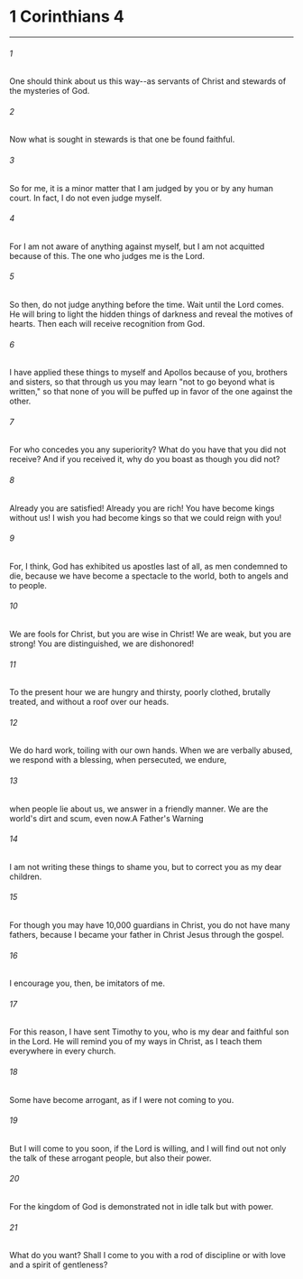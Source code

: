 # 1 Corinthians 4
***



###### 1 
One should think about us this way--as servants of Christ and stewards of the mysteries of God. 

###### 2 
Now what is sought in stewards is that one be found faithful. 

###### 3 
So for me, it is a minor matter that I am judged by you or by any human court. In fact, I do not even judge myself. 

###### 4 
For I am not aware of anything against myself, but I am not acquitted because of this. The one who judges me is the Lord. 

###### 5 
So then, do not judge anything before the time. Wait until the Lord comes. He will bring to light the hidden things of darkness and reveal the motives of hearts. Then each will receive recognition from God. 

###### 6 
I have applied these things to myself and Apollos because of you, brothers and sisters, so that through us you may learn "not to go beyond what is written," so that none of you will be puffed up in favor of the one against the other. 

###### 7 
For who concedes you any superiority? What do you have that you did not receive? And if you received it, why do you boast as though you did not? 

###### 8 
Already you are satisfied! Already you are rich! You have become kings without us! I wish you had become kings so that we could reign with you! 

###### 9 
For, I think, God has exhibited us apostles last of all, as men condemned to die, because we have become a spectacle to the world, both to angels and to people. 

###### 10 
We are fools for Christ, but you are wise in Christ! We are weak, but you are strong! You are distinguished, we are dishonored! 

###### 11 
To the present hour we are hungry and thirsty, poorly clothed, brutally treated, and without a roof over our heads. 

###### 12 
We do hard work, toiling with our own hands. When we are verbally abused, we respond with a blessing, when persecuted, we endure, 

###### 13 
when people lie about us, we answer in a friendly manner. We are the world's dirt and scum, even now.A Father's Warning 

###### 14 
I am not writing these things to shame you, but to correct you as my dear children. 

###### 15 
For though you may have 10,000 guardians in Christ, you do not have many fathers, because I became your father in Christ Jesus through the gospel. 

###### 16 
I encourage you, then, be imitators of me. 

###### 17 
For this reason, I have sent Timothy to you, who is my dear and faithful son in the Lord. He will remind you of my ways in Christ, as I teach them everywhere in every church. 

###### 18 
Some have become arrogant, as if I were not coming to you. 

###### 19 
But I will come to you soon, if the Lord is willing, and I will find out not only the talk of these arrogant people, but also their power. 

###### 20 
For the kingdom of God is demonstrated not in idle talk but with power. 

###### 21 
What do you want? Shall I come to you with a rod of discipline or with love and a spirit of gentleness?
